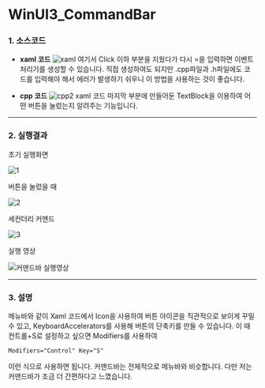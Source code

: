 # WinUI3_CommandBar


### 1. 소스코드

+ **xaml 코드**
![xaml](https://user-images.githubusercontent.com/86341272/206838006-82d28df5-0b4e-4524-82e2-bf870aeb5ffe.PNG)
여기서 Click 이하 부분을 지웠다가 다시 =을 입력하면 이벤트처리기를 생성할 수 있습니다.
직접 생성하여도 되지만 .cpp파일과 .h파일에도 코드를 입력해야 해서 에러가 발생하기 쉬우니 이 방법을 사용하는 것이 좋습니다.

+ **cpp 코드**
![cpp2](https://user-images.githubusercontent.com/86341272/206838005-6fb07c6f-1d47-4bd2-a012-7cba4da3f509.PNG)
xaml 코드 마지막 부분에 만들어둔 TextBlock을 이용하여 어떤 버튼을 눌렀는지 알려주는 기능입니다.

---

### 2. 실행결과

초기 실행화면

![1](https://user-images.githubusercontent.com/86341272/206838000-38e629f2-2c8f-4197-aa3e-7c225bb23e75.PNG)

버튼을 눌렀을 때

![2](https://user-images.githubusercontent.com/86341272/206838002-0c791b5d-d012-4ff7-af24-d14a1e6ae23f.PNG)

세컨더리 커맨드

![3](https://user-images.githubusercontent.com/86341272/206838003-6077ccc8-2e75-44c7-b605-c5ab31314a9f.PNG)

실행 영상

![커맨드바 실행영상](https://user-images.githubusercontent.com/86341272/206890813-0af3f44a-ea76-4f64-a49b-91fd3f280057.gif)

---
### 3. 설명

메뉴바와 같이 Xaml 코드에서 Icon을 사용하여 버튼 아이콘을 직관적으로 보이게 꾸밀 수 있고, KeyboardAccelerators를 사용해 버튼의 단축키를 만들 수 있습니다.
이 때 컨트롤+S로 설정하고 싶으면 Modifiers를 사용하여 
```xaml
Modifiers="Control" Key="S"
```
이런 식으로 사용하면 됩니다.
커맨드바는 전체적으로 메뉴바와 비슷합니다. 다만 저는 커맨드바가 조금 더 간편하다고 느꼈습니다.
